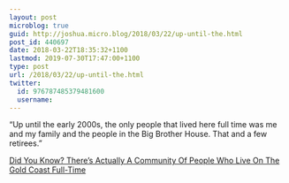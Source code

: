 ```yaml
---
layout: post
microblog: true
guid: http://joshua.micro.blog/2018/03/22/up-until-the.html
post_id: 440697
date: 2018-03-22T18:35:32+1100
lastmod: 2019-07-30T17:47:00+1100
type: post
url: /2018/03/22/up-until-the.html
twitter:
  id: 976787485379481600
  username: 
---
```

“Up until the early 2000s, the only people that lived here full time was me and my family and the people in the Big Brother House. That and a few retirees.”

[Did You Know? There’s Actually A Community Of People Who Live On The Gold Coast Full-Time](http://www.betootaadvocate.com/uncategorized/did-you-know-theres-actually-a-community-of-people-who-live-on-the-gold-coast-full-time/)
